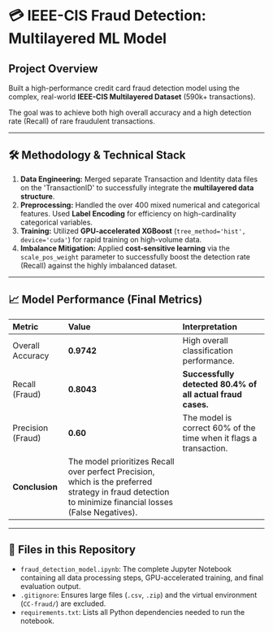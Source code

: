 # 💳 IEEE-CIS Fraud Detection: Multilayered ML Model

## Project Overview
Built a high-performance credit card fraud detection model using the complex, real-world **IEEE-CIS Multilayered Dataset** (590k+ transactions).

The goal was to achieve both high overall accuracy and a high detection rate (Recall) of rare fraudulent transactions.

---

## 🛠️ Methodology & Technical Stack

1.  **Data Engineering:** Merged separate Transaction and Identity data files on the 'TransactionID' to successfully integrate the **multilayered data structure**.
2.  **Preprocessing:** Handled the over 400 mixed numerical and categorical features. Used **Label Encoding** for efficiency on high-cardinality categorical variables.
3.  **Training:** Utilized **GPU-accelerated XGBoost** (`tree_method='hist', device='cuda'`) for rapid training on high-volume data.
4.  **Imbalance Mitigation:** Applied **cost-sensitive learning** via the `scale_pos_weight` parameter to successfully boost the detection rate (Recall) against the highly imbalanced dataset.

---

## 📈 Model Performance (Final Metrics)

| Metric | Value | Interpretation |
| :--- | :--- | :--- |
| Overall Accuracy | **0.9742** | High overall classification performance. |
| Recall (Fraud) | **0.8043** | **Successfully detected 80.4% of all actual fraud cases.** |
| Precision (Fraud) | **0.60** | The model is correct 60% of the time when it flags a transaction. |
| **Conclusion** | The model prioritizes Recall over perfect Precision, which is the preferred strategy in fraud detection to minimize financial losses (False Negatives). |

---

## 💾 Files in this Repository

* `fraud_detection_model.ipynb`: The complete Jupyter Notebook containing all data processing steps, GPU-accelerated training, and final evaluation output.
* `.gitignore`: Ensures large files (`.csv`, `.zip`) and the virtual environment (`CC-fraud/`) are excluded.
* `requirements.txt`: Lists all Python dependencies needed to run the notebook.
